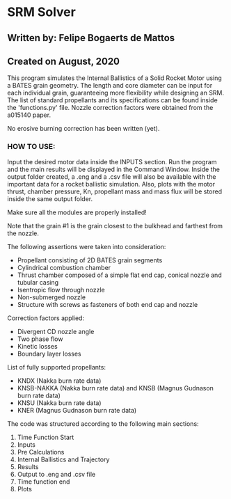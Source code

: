 # SRM Solver
## Written by: Felipe Bogaerts de Mattos
## Created on August, 2020

This program simulates the Internal Ballistics of a Solid Rocket Motor using a BATES grain geometry.
The length and core diameter can be input for each individual grain, guaranteeing more flexibility while designing an
SRM. The list of standard propellants and its specifications can be found inside the 'functions.py' file.
Nozzle correction factors were obtained from the a015140 paper.

No erosive burning correction has been written (yet).

### HOW TO USE:

Input the desired motor data inside the INPUTS section. Run the program and the main results will be displayed in 
the Command Window. Inside the output folder created, a .eng and a .csv file will also be available with the important
data for a rocket ballistic simulation. Also, plots with the motor thrust, chamber pressure, Kn, propellant mass and
mass flux will be stored inside the same output folder.

Make sure all the modules are properly installed!

Note that the grain #1 is the grain closest to the bulkhead and farthest from the nozzle.

The following assertions were taken into consideration:
- Propellant consisting of 2D BATES grain segments
- Cylindrical combustion chamber
- Thrust chamber composed of a simple flat end cap, conical nozzle and tubular casing
- Isentropic flow through nozzle
- Non-submerged nozzle
- Structure with screws as fasteners of both end cap and nozzle

Correction factors applied:
- Divergent CD nozzle angle
- Two phase flow
- Kinetic losses
- Boundary layer losses

List of fully supported propellants:
- KNDX (Nakka burn rate data)
- KNSB-NAKKA (Nakka burn rate data) and KNSB (Magnus Gudnason burn rate data)
- KNSU (Nakka burn rate data)
- KNER (Magnus Gudnason burn rate data)

The code was structured according to the following main sections:
1) Time Function Start
2) Inputs
3) Pre Calculations
4) Internal Ballistics and Trajectory
5) Results
6) Output to .eng and .csv file
7) Time function end
8) Plots
